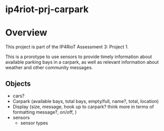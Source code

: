 # ip4riot-prj-carpark

# Overview
This project is part of the IP4RioT Assessment 3: Project 1.

This is a prorotype to use sensors to provide timely information about available parking bays in a carpark, as well as relevant information about weather and other community messages. 


## Objects
- cars?
- Carpark (available bays, total bays, empty/full, name?, total, location)
- Display (size, message, hook up to carpark? think more in terms of formatting message?, on/off, )
- sensors
  - sensor types
